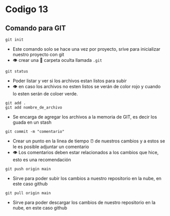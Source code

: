 # Codigo 13

## Comando para GIT

```
git init
```
- Este comando solo se hace una vez por proyecto, srive para inicializar nuestro proyecto con git
- :eye: crear una :file_folder: carpeta oculta llamada ```.git```


```
git status
```
- Poder listar y ver si los archivos estan listos para subir
- :eye: en caso los archivos no esten listos se verán de color rojo y cuando lo esten serán de coloer verde.


```
git add .
git add nombre_de_archivo
```
- Se encarga de agregar los archivos a la memoria de GIT, es decir los guada en un stash

```
git commit -m "comentario"
```
- Crear un punto en la linea de tiempo :alarm_clock: de nuestros cambios y a estos se le es posible adjuntar un comentario
- :eye: Los comentarios deben estar relacionados a los cambios que hice, esto es una recomendación

```
git push origin main
```
- Sirve para poder subir los cambios a nuestro repositorio en la nube, en este caso github

```
git pull origin main
```
- Sirve para poder descargar los cambios de nuestro repositorio en la nube, en este caso github
